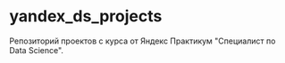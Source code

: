# yandex_ds_projects
Репозиторий проектов с курса от Яндекс Практикум "Специалист по Data Science".
